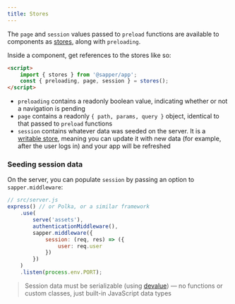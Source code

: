 ```yaml
---
title: Stores
---
```


The `page` and `session` values passed to `preload` functions are available to components as [stores](https://svelte.dev/tutorial/writable-stores), along with `preloading`.

Inside a component, get references to the stores like so:

```html
<script>
	import { stores } from '@sapper/app';
	const { preloading, page, session } = stores();
</script>
```

* `preloading` contains a readonly boolean value, indicating whether or not a navigation is pending
* `page` contains a readonly `{ path, params, query }` object, identical to that passed to `preload` functions
* `session` contains whatever data was seeded on the server. It is a [writable store](https://svelte.dev/tutorial/writable-stores), meaning you can update it with new data (for example, after the user logs in) and your app will be refreshed


### Seeding session data

On the server, you can populate `session` by passing an option to `sapper.middleware`:

```js
// src/server.js
express() // or Polka, or a similar framework
	.use(
		serve('assets'),
		authenticationMiddleware(),
		sapper.middleware({
			session: (req, res) => ({
				user: req.user
			})
		})
	)
	.listen(process.env.PORT);
```

> Session data must be serializable (using [devalue](https://github.com/Rich-Harris/devalue)) — no functions or custom classes, just built-in JavaScript data types